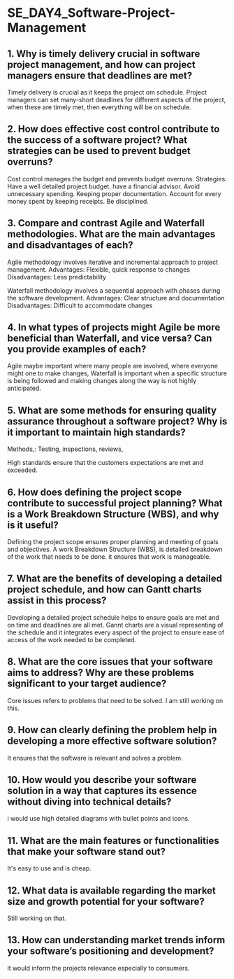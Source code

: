 # SE_DAY4_Software-Project-Management
## 1. Why is timely delivery crucial in software project management, and how can project managers ensure that deadlines are met?
Timely delivery is crucial as it keeps the project om schedule. Project managers can set many-short deadlines for different aspects of the project, when these are timely met, then everything will be on schedule.

## 2. How does effective cost control contribute to the success of a software project? What strategies can be used to prevent budget overruns?
Cost control manages the budget and prevents budget overruns. 
Strategies:
Have a well detailed project budget.
have a financial advisor.
Avoid unnecessary spending.
Keeping proper documentation.
Account for every money spent by keeping receipts.
Be disciplined.


## 3. Compare and contrast Agile and Waterfall methodologies. What are the main advantages and disadvantages of each?
Agile methodology involves iterative and incremental approach to project management. 
Advantages: Flexible, quick response to changes
Disadvantages: Less predictability

Waterfall methodology involves a sequential approach with phases during the software development.
Advantages: Clear structure and documentation
Disadvantages: Difficult to accommodate changes

## 4. In what types of projects might Agile be more beneficial than Waterfall, and vice versa? Can you provide examples of each?
Agile maybe important where many people are involved, where everyone might one to make changes, 
Waterfall is important when a specific structure is being followed and making changes along the way is not highly anticipated.

## 5. What are some methods for ensuring quality assurance throughout a software project? Why is it important to maintain high standards?
Methods,: Testing, inspections, reviews, 

High standards ensure that the customers expectations are met and exceeded.

## 6. How does defining the project scope contribute to successful project planning? What is a Work Breakdown Structure (WBS), and why is it useful?
Defining the project scope ensures proper planning and meeting of goals and objectives.
A work Breakdown Structure (WBS), is detailed breakdown of the work that needs to be done. it ensures that work is manageable.

## 7. What are the benefits of developing a detailed project schedule, and how can Gantt charts assist in this process?
Developing a detailed project schedule helps to ensure goals are met and on time and deadlines are all met.
Gannt charts are a visual representing of the schedule and it integrates every aspect of the project to ensure ease of access of the work needed to be completed.

## 8. What are the core issues that your software aims to address? Why are these problems significant to your target audience?
Core issues refers to problems that need to be solved.
I am still working on this.

## 9. How can clearly defining the problem help in developing a more effective software solution?
It ensures that the software is relevant and solves a problem.

## 10. How would you describe your software solution in a way that captures its essence without diving into technical details?
i would use high detailed diagrams with bullet points and icons.

## 11. What are the main features or functionalities that make your software stand out?
It's easy to use and is cheap.

## 12. What data is available regarding the market size and growth potential for your software?
Still working on that.

## 13. How can understanding market trends inform your software’s positioning and development?
it would inform the projects relevance especially to consumers.
